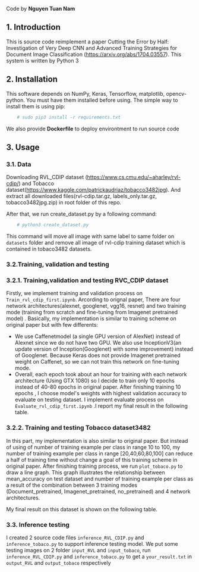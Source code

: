 
Code by **Nguyen Tuan Nam**

## 1. Introduction
This is source code reimplement a paper Cutting the Error by Half: Investigation of Very Deep CNN and Advanced Training
Strategies for Document Image Classification (https://arxiv.org/abs/1704.03557). This system is written by Python 3


## 2. Installation

This software depends on NumPy, Keras, Tensorflow, matplotlib, opencv-python. You must have them installed before using.
The simple way to install them is using pip: 
```sh
	# sudo pip3 install -r requirements.txt
```
We also provide **Dockerfile** to deploy environtment to run source code

## 3. Usage

### 3.1. Data
Downloading RVL_CDIP dataset (https://www.cs.cmu.edu/~aharley/rvl-cdip/) and Tobacco dataset(https://www.kaggle.com/patrickaudriaz/tobacco3482jpg). And extract all downloaded files(rvl-cdip.tar.gz, labels_only.tar.gz, tobacco3482jpg.zip) in root folder of this repo. 

After that, we run create_dataset.py by a following command: 
```sh
	# python3 create_dataset.py
```
This command will move all image with same label to same folder on ``datasets`` folder  and remove all image of rvl-cdip training dataset which is contained in tobaco3482 datasets.

### 3.2.Training, validation and testing

### 3.2.1. Training,validation and testing RVC_CDIP dataset
Firstly, we implement training and validation process on ``Train_rvl_cdip_first.ipynb``. Arcording to orignal paper, There are four network architectures(alexnet, googlenet, vgg16, resnet) and two training mode (training from scratch and fine-tuning from Imagenet pretrained model)  . Basically, my implementation is similar to training scheme on original paper but with few differents:
* We use Caffenetmodel (a single GPU version of AlexNet) instead of Alexnet since we do not have two GPU. We also use InceptionV3(an update version of Inception(Googlenet) with some improvement) instead of Googlenet. Because Keras does not provide Imagenet pretrained weight on Caffenet, so we can not train this network on fine-tuning mode. 
* Overall, each epoch took about an hour for training with each network architecture (Using GTX 1080) so I decide to train only 10 epochs instead of 40-80 epochs in original paper. After finishing training 10 epochs , I choose model's weights with highest validation accuracy to evaluate on testing dataset. I implement evaluate process on ``Evaluate_rvl_cdip_first.ipynb``  .I report my final result in the following table.
### 3.2.2. Training and testing Tobacco dataset3482
In this part, my implementation is also similar to original paper. But instead of using of number of training example per class in range 10 to 100, my number of training example per class in range [20,40,60,80,100] can reduce a half of training time without change a goal of this training scheme in original paper. After finishing training process, we run ``plot_tobaco.py`` to draw a line graph. This graph illustrates the relationship between mean_accuracy on test dataset and number of training example per class as a result of the combination between 3 training modes (Document_pretrained, Imagenet_pretrained, no_pretrained) and 4 network architectures. 

My final result on this dataset is shown on the following table. 

### 3.3. Inference testing
I created 2 source code files ``inference_RVL_CDIP.py`` and ``inference_tobaco.py`` to support inference testing model. We put some testing images on 2 folder ``input_RVL`` and ``input_tobaco``, run ``inference_RVL_CDIP.py`` and ``inference_tobaco.py`` to get a ``your_result.txt`` in ``output_RVL`` and ``output_tobaco`` respectively

